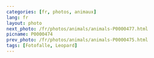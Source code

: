 ```yaml
---
categories: [fr, photos, animaux]
lang: fr
layout: photo
next_photo: /fr/photos/animals/animals-P0000477.html
picname: P0000474
prev_photo: /fr/photos/animals/animals-P0000475.html
tags: [Fotofalle, Leopard]
---
```

